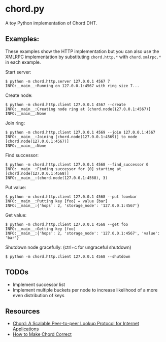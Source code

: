 # chord.py
A toy Python implementation of Chord DHT.

## Examples:
These examples show the HTTP implementation but you can also use the XMLRPC
implementation by substituting `chord.http.*` with `chord.xmlrpc.*` in each
example.

Start server:
```
$ python -m chord.http.server 127.0.0.1 4567 7
INFO:__main__:Running on 127.0.0.1:4567 with ring size 7...
```

Create node:
```
$ python -m chord.http.client 127.0.0.1 4567 --create
INFO:__main__:Creating node ring at [chord.node(127.0.0.1:4567)]
INFO:__main__:None
```

Join ring:
```
$ python -m chord.http.client 127.0.0.1 4569 --join 127.0.0.1:4567
INFO:__main__:Joining [chord.node(127.0.0.1:4569)] to node [chord.node(127.0.0.1:4567)]
INFO:__main__:None
```

Find successor:
```
$ python -m chord.http.client 127.0.0.1 4568 --find_successor 0
INFO:__main__:Finding successor for [0] starting at [chord.node(127.0.0.1:4568)]
INFO:__main__:(chord.node(127.0.0.1:4568), 3)
```

Put value:
```
$ python -m chord.http.client 127.0.0.1 4568 --put foo=bar
INFO:__main__:Putting key [foo] = value [bar]
INFO:__main__:{'hops': 2, 'storage_node': '127.0.0.1:4567'}
```

Get value:
```
$ python -m chord.http.client 127.0.0.1 4568 --get foo
INFO:__main__:Getting key [foo]
INFO:__main__:{'hops': 2, 'storage_node': '127.0.0.1:4567', 'value': 'bar'}
```

Shutdown node gracefully: (ctrl+c for ungraceful shutdown)
```
$ python -m chord.http.client 127.0.0.1 4568 --shutdown
```

## TODOs
* Implement successor list
* Implement multiple buckets per node to increase likelihood of a more even
  distribution of keys

## Resources
* [Chord: A Scalable Peer-to-peer Lookup Protocol for Internet Applications](https://pdos.csail.mit.edu/papers/ton:chord/paper-ton.pdf)
* [How to Make Chord Correct](https://arxiv.org/pdf/1502.06461.pdf)
